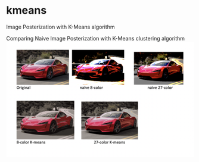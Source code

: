 # kmeans
Image Posterization with K-Means algorithm


Comparing Naive Image Posterization with K-Means clustering algorithm
![Results](/results.png)
